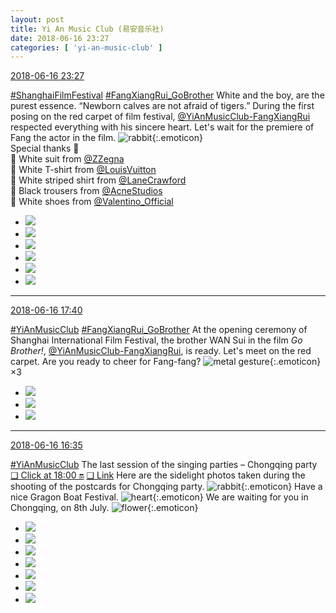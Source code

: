 ```yaml
---
layout: post
title: Yi An Music Club (易安音乐社)
date: 2018-06-16 23:27
categories: [ 'yi-an-music-club' ]
---
```


<div class="weibo-info">
  <a href="https://weibo.com/6094546964/GlGqc5AtY">2018-06-16 23:27</a>
</div>

[#ShanghaiFilmFestival](http://s.weibo.com/weibo/%23%E4%B8%8A%E6%B5%B7%E7%94%B5%E5%BD%B1%E8%8A%82%23) [#FangXiangRui_GoBrother](https://weibo.com/p/1008080b9b7471711257fbb310c0e3e1584f0e/super_index) White and the boy, are the purest essence. “Newborn calves are not afraid of tigers.” During the first posing on the red carpet of film festival, [@YiAnMusicClub-FangXiangRui](https://weibo.com/u/6117583008) respected everything with his sincere heart. Let's wait for the premiere of Fang the actor in the film. ![rabbit](https://img.t.sinajs.cn/t4/appstyle/expression/ext/normal/c6/2018new_tuzi_org.png){:.emoticon}  
Special thanks 🙏  
🧥 White suit from [@ZZegna](https://weibo.com/zzegnaofficial)  
👔 White T-shirt from [@LouisVuitton](https://weibo.com/louisvuitton)  
👔 White striped shirt from [@LaneCrawford](https://weibo.com/lanecrawfordofficial)  
👖 Black trousers from [@AcneStudios](https://weibo.com/acnestudioscn)  
👞 White shoes from [@Valentino_Official](https://weibo.com/valentinoofficial)

<!-- more -->

<ul class="weibo-pic-list-2">
  <li class="weibo-pic">
    <a href="https://wx1.sinaimg.cn/mw690/006Es64Aly1fsdfqk2dnmj31ka2upnpe.jpg"><img src="https://wx1.sinaimg.cn/thumb150/006Es64Aly1fsdfqk2dnmj31ka2upnpe.jpg"/></a>
  </li>
  <li class="weibo-pic">
    <a href="https://wx2.sinaimg.cn/mw690/006Es64Aly1fsdfqqef5hj30qo140jx9.jpg"><img src="https://wx2.sinaimg.cn/thumb150/006Es64Aly1fsdfqqef5hj30qo140jx9.jpg"/></a>
  </li>
  <li class="weibo-pic">
    <a href="https://wx3.sinaimg.cn/mw690/006Es64Aly1fsdfqqqnq0j30qo140471.jpg"><img src="https://wx3.sinaimg.cn/thumb150/006Es64Aly1fsdfqqqnq0j30qo140471.jpg"/></a>
  </li>
  <li class="weibo-pic">
    <a href="https://wx2.sinaimg.cn/mw690/006Es64Aly1fsdfqp698yj32cf3w0b2h.jpg"><img src="https://wx2.sinaimg.cn/thumb150/006Es64Aly1fsdfqp698yj32cf3w0b2h.jpg"/></a>
  </li>
  <li class="weibo-pic">
    <a href="https://wx2.sinaimg.cn/mw690/006Es64Aly1fsdfqq3jh0j30qo140ahy.jpg"><img src="https://wx2.sinaimg.cn/thumb150/006Es64Aly1fsdfqq3jh0j30qo140ahy.jpg"/></a>
  </li>
  <li class="weibo-pic">
    <a href="https://wx4.sinaimg.cn/mw690/006Es64Aly1fsdfqsa5plj33k02dc7wj.jpg"><img src="https://wx4.sinaimg.cn/thumb150/006Es64Aly1fsdfqsa5plj33k02dc7wj.jpg"/></a>
  </li>
</ul>

---

<div class="weibo-info">
  <a href="https://weibo.com/6094546964/GlE91lTM8">2018-06-16 17:40</a>
</div>

[#YiAnMusicClub](https://weibo.com/p/100808beae2e3e05b17b64f63ebedca39f19b2/super_index) [#FangXiangRui_GoBrother](https://weibo.com/p/1008080b9b7471711257fbb310c0e3e1584f0e/super_index) At the opening ceremony of Shanghai International Film Festival, the brother WAN Sui in the film *Go Brother!*, [@YiAnMusicClub-FangXiangRui](https://weibo.com/u/6117583008), is ready. Let's meet on the red carpet. Are you ready to cheer for Fang-fang? ![metal gesture](https://img.t.sinajs.cn/t4/appstyle/expression/ext/normal/1d/2018new_hahashoushi_org.png){:.emoticon}×3

<ul class="weibo-pic-list-1">
  <li class="weibo-pic">
    <a href="https://wx4.sinaimg.cn/mw690/006Es64Aly1fsd4xp2buwj32b03ggb2b.jpg"><img src="https://wx4.sinaimg.cn/thumb150/006Es64Aly1fsd4xp2buwj32b03ggb2b.jpg"/></a>
  </li>
  <li class="weibo-pic">
    <a href="https://wx2.sinaimg.cn/mw690/006Es64Aly1fsd4xu77ytj32kw3vc4qv.jpg"><img src="https://wx2.sinaimg.cn/thumb150/006Es64Aly1fsd4xu77ytj32kw3vc4qv.jpg"/></a>
  </li>
  <li class="weibo-pic">
    <a href="https://wx3.sinaimg.cn/mw690/006Es64Aly1fsd4xv4innj30qo140djn.jpg"><img src="https://wx3.sinaimg.cn/thumb150/006Es64Aly1fsd4xv4innj30qo140djn.jpg"/></a>
  </li>
</ul>

---

<div class="weibo-info">
  <a href="https://weibo.com/6094546964/GlDIQuCZ5">2018-06-16 16:35</a>
</div>

[#YiAnMusicClub](https://weibo.com/p/100808beae2e3e05b17b64f63ebedca39f19b2/super_index) The last session of the singing parties – Chongqing party [❏ Click at 18:00 🔛](http://t.cn/RBlxSwr) [❏ Link](https://www.owhat.cn/shop/shopdetail.html?id=39752) Here are the sidelight photos taken during the shooting of the postcards for Chongqing party. ![rabbit](https://img.t.sinajs.cn/t4/appstyle/expression/ext/normal/c6/2018new_tuzi_org.png){:.emoticon} Have a nice Gragon Boat Festival. ![heart](https://img.t.sinajs.cn/t4/appstyle/expression/ext/normal/8a/2018new_xin_org.png){:.emoticon} We are waiting for you in Chongqing, on 8th July. ![flower](https://img.t.sinajs.cn/t4/appstyle/expression/ext/normal/d4/2018new_xianhua_org.png){:.emoticon}

<ul class="weibo-pic-list-3">
  <li class="weibo-pic">
    <a href="https://wx2.sinaimg.cn/mw690/006Es64Aly1fsd3u2mufjj32bc1jk4qp.jpg"><img src="https://wx2.sinaimg.cn/thumb150/006Es64Aly1fsd3u2mufjj32bc1jk4qp.jpg"/></a>
  </li>
  <li class="weibo-pic">
    <a href="https://wx2.sinaimg.cn/mw690/006Es64Aly1fsd3u415pnj32bc1jku0y.jpg"><img src="https://wx2.sinaimg.cn/thumb150/006Es64Aly1fsd3u415pnj32bc1jku0y.jpg"/></a>
  </li>
  <li class="weibo-pic">
    <a href="https://wx1.sinaimg.cn/mw690/006Es64Aly1fsd3u6i4j6j31jk2bchdw.jpg"><img src="https://wx1.sinaimg.cn/thumb150/006Es64Aly1fsd3u6i4j6j31jk2bchdw.jpg"/></a>
  </li>
  <li class="weibo-pic">
    <a href="https://wx2.sinaimg.cn/mw690/006Es64Aly1fsd3u87ikvj32bc1jk1kz.jpg"><img src="https://wx2.sinaimg.cn/thumb150/006Es64Aly1fsd3u87ikvj32bc1jk1kz.jpg"/></a>
  </li>
  <li class="weibo-pic">
    <a href="https://wx3.sinaimg.cn/mw690/006Es64Aly1fsd3uadfwmj32bc1jke83.jpg"><img src="https://wx3.sinaimg.cn/thumb150/006Es64Aly1fsd3uadfwmj32bc1jke83.jpg"/></a>
  </li>
  <li class="weibo-pic">
    <a href="https://wx1.sinaimg.cn/mw690/006Es64Aly1fsd3ubunc1j32bc1jkqv6.jpg"><img src="https://wx1.sinaimg.cn/thumb150/006Es64Aly1fsd3ubunc1j32bc1jkqv6.jpg"/></a>
  </li>
  <li class="weibo-pic">
    <a href="https://wx1.sinaimg.cn/mw690/006Es64Aly1fsd3udza87j31jk2bc1l0.jpg"><img src="https://wx1.sinaimg.cn/thumb150/006Es64Aly1fsd3udza87j31jk2bc1l0.jpg"/></a>
  </li>
</ul>
